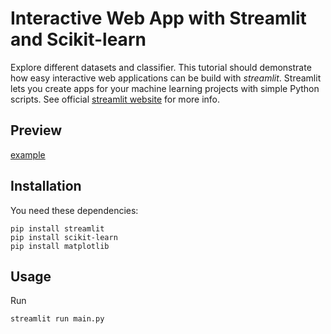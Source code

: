 # Interactive Web App with Streamlit and Scikit-learn
Explore different datasets and classifier. This tutorial should demonstrate how easy interactive web applications can be build with *streamlit*. Streamlit lets you create apps for your machine learning projects with simple Python scripts. See official [streamlit website](https://www.streamlit.io/) for more info.

## Preview
[example](data/example.gif)

## Installation
You need these dependencies:
```console
pip install streamlit
pip install scikit-learn
pip install matplotlib
```

## Usage
Run
```console
streamlit run main.py
```
